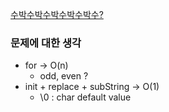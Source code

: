 [수박수박수박수박수박수?](https://programmers.co.kr/learn/courses/30/lessons/12922)

### 문제에 대한 생각
- for -> O(n)
    - odd, even ?
- init + replace + subString -> O(1)
    - \0 : char default value